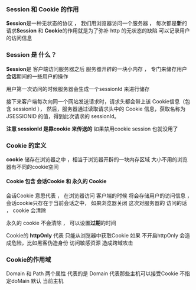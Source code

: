 ### Session 和 Cookie 的作用

**Session**是一种无状态的协议 ， 我们用浏览器访问一个服务器 ， 每次都是**新**的请求**Session** 和 **Cookie**的作用就是为了弥补 http 的无状态的缺陷 可以记录用户的访问信息

### Session 是 什么？

**Session**是 客户端访问服务器之后 服务器开辟的一块小内存 ， 专门来储存用户**会话**期间的一些用户的操作

用户第一次访问的时候服务器会生成一个sessionId 来进行储存

接下来客户端每次向同一个网站发送请求时，请求头都会带上该 Cookie信息（包含 sessionId ）， 然后，服务器通过读取请求头中的 Cookie 信息，获取名称为 JSESSIONID 的值，得到此次请求的 sessionId。

**注意 sessionId 是靠cookie 来传送的** 如果禁用cookie session 也就没用了

### Cookie 的定义

**cookie** 储存在浏览器之中 ，相当于浏览器开辟的一块内存区域 大小不用的浏览器有不同的cookie空间

#### Cookie 包含 会话Cookie 和 永久的 Cookie

会话Cookie 意思代表 ， 在浏览器访问 客户端的时候 将会存储用户的访问信息 ， 会话cookie只存在于当前会话之中， 如果浏览器关闭 这次对服务器的 访问的话 ， cookie 会清除

永久的 cookie 不会清除 ， 可以设置**过期**的时间

Cookie的 **httpOnly** 代表 只能从浏览器中获取Cookie 如果 不开启httpOnly 会造成危险，比如黑客伪造身份 访问敏感资源 造成跨域攻击

### Cookie的作用域 

Domain 和 Path 两个属性 代表的是 Domain 代表那些主机可以接受Cookie 不指定doMain 默认 当前主机

